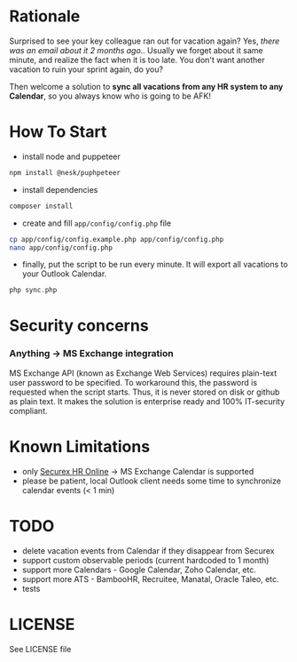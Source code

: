 # Rationale
Surprised to see your key colleague ran out for vacation again?
Yes, *there was an email about it 2 months ago*..
Usually we forget about it same minute, and realize the fact when it is too late.
You don't want another vacation to ruin your sprint again, do you?

Then welcome a solution to **sync all vacations from any HR system to any Calendar**, so you always know who is going to be AFK!

# How To Start
* install node and puppeteer
```bash
npm install @nesk/puphpeteer
```

* install dependencies
```bash
composer install
```
* create and fill `app/config/config.php` file
```bash
cp app/config/config.example.php app/config/config.php
nano app/config/config.php
```
* finally, put the script to be run every minute. It will export all vacations to your Outlook Calendar. 
```php
php sync.php
```

# Security concerns

### Anything -> MS Exchange integration
MS Exchange API (known as Exchange Web Services) requires plain-text user password to be specified.
To workaround this, the password is requested when the script starts. Thus, it is never stored on disk or github as plain text.
It makes the solution is enterprise ready and 100% IT-security compliant.  

# Known Limitations
 * only [Securex HR Online](https://www.securex.lu/en/our-it-tool-hronline/9) -> MS Exchange Calendar is supported
 * please be patient, local Outlook client needs some time to synchronize calendar events (< 1 min)

# TODO
* delete vacation events from Calendar if they disappear from Securex
* support custom observable periods (current hardcoded to 1 month)
* support more Calendars - Google Calendar, Zoho Calendar, etc.
* support more ATS - BambooHR, Recruitee, Manatal, Oracle Taleo, etc.
* tests

# LICENSE
See LICENSE file
